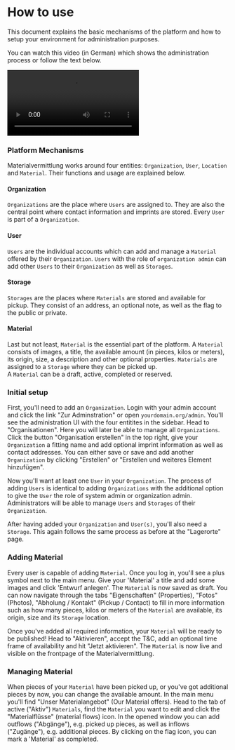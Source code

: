 # How to use

This document explains the basic mechanisms of the platform and how to setup
your environment for administration purposes.

You can watch this video (in German) which shows the administration process or follow 
the text below.

![Tutorial](/docs/orga-admin.mp4)

### Platform Mechanisms

Materialvermittlung works around four entities: `Organization`, `User`,
`Location` and `Material`. Their functions and usage are explained below.

#### Organization

`Organizations` are the place where `Users` are assigned to. They are also the central point where
contact information and imprints are stored. Every `User` is part of a `Organization`.

#### User

`Users` are the individual accounts which can add and manage a
`Material` offered by their `Organization`. `Users` with the role of `organization admin` can
add other `Users` to their `Organization` as well as `Storages`.

#### Storage

`Storages` are the places where `Materials` are stored and available for pickup. They consist
of an address, an optional note, as well as the flag to the public or private.

#### Material

Last but not least, `Material` is the essential part of the platform. A `Material` consists of
images, a title, the available amount (in pieces, kilos or meters), its origin, size, a description
and other optional properties. `Materials` are assigned to a `Storage` where they can be picked up.  
A `Material` can be a draft, active, completed or reserved.


### Initial setup

First, you'll need to add an `Organization`. Login with your admin account and click
the link "Zur Adminstration" or open `yourdomain.org/admin`. You'll see the administration UI
with the four entitites in the sidebar. Head to "Organisationen". Here you will later be able
to manage all `Organizations`. Click the button "Organisation erstellen" in the top right,
give your `Organization` a fitting name and add optional imprint information as well as contact
addresses. You can either save or save and add another `Organization` by clicking "Erstellen"
or "Erstellen und weiteres Element hinzufügen".

Now you'll want at least one `User` in your `Organization`. The process of adding `Users` is
identical to adding `Organizations` with the additional option to give the `User` the role of
system admin or organization admin. Administrators will be able to manage `Users` and `Storages`
of their `Organization`.

After having added your `Organization` and `User(s)`, you'll also need a `Storage`. This again
follows the same process as before at the "Lagerorte" page.

### Adding Material

Every user is capable of adding `Material`. Once you log in, you'll see a plus symbol next to
the main menu. Give your 'Material' a title and add some images and click 'Entwurf anlegen'.
The `Material` is now saved as draft. You can now navigate through the tabs
"Eigenschaften" (Properties), "Fotos" (Photos), "Abholung / Kontakt" (Pickup / Contact) to
fill in more information such as how many pieces, kilos or meters of the `Material`
are available, its origin, size and its `Storage` location.

Once you've added all required information, your `Material` will be ready to be published!
Head to "Aktivieren", accept the T&C, add an optional time frame of availability and hit
"Jetzt aktivieren". The `Material` is now live and visible on the frontpage of the
Materialvermittlung.


### Managing Material

When pieces of your `Material` have been picked up, or you've got additional pieces by now,
you can change the available amount. In the main menu you'll find "Unser Materialangebot"
(Our Material offers). Head to the tab of active ("Aktiv") `Materials`, find the `Material`
you want to edit and click the "Materialflüsse" (material flows) icon. In the opened window
you can add outflows ("Abgänge"), e.g. picked up pieces, as well as inflows ("Zugänge"), e.g.
additional pieces. By clicking on the flag icon, you can mark a 'Material' as completed.
